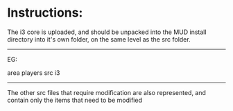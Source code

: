 Instructions:
===========

The i3 core is uploaded, and should be unpacked into the MUD install directory into it's own folder, on the same level as the src folder.
_______
EG:

area
players
src
i3
_______

The other src files that require modification are also represented, and contain only the items that need to be modified
